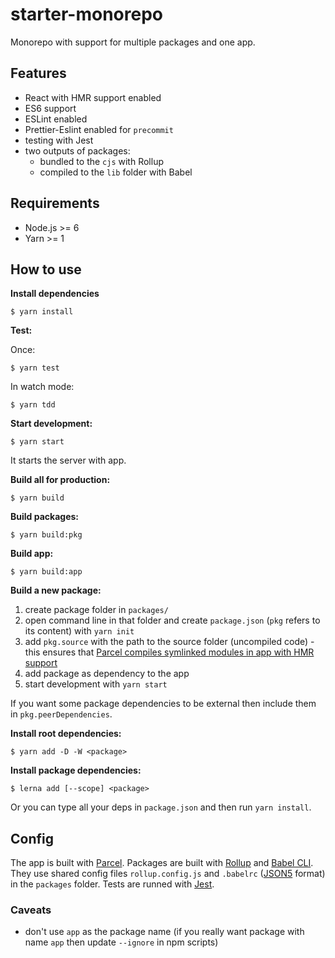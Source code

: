 # starter-monorepo

Monorepo with support for multiple packages and one app.

## Features

- React with HMR support enabled
- ES6 support
- ESLint enabled
- Prettier-Eslint enabled for `precommit`
- testing with Jest
- two outputs of packages:
  - bundled to the `cjs` with Rollup
  - compiled to the `lib` folder with Babel

## Requirements

- Node.js >= 6
- Yarn >= 1

## How to use

**Install dependencies**

```
$ yarn install
```

**Test:**

Once:

```
$ yarn test
```

In watch mode:

```
$ yarn tdd
```

**Start development:**

```
$ yarn start
```

It starts the server with app.

**Build all for production:**

```
$ yarn build
```

**Build packages:**

```
$ yarn build:pkg
```

**Build app:**

```
$ yarn build:app
```

**Build a new package:**

1.  create package folder in `packages/`
2.  open command line in that folder and create `package.json` (`pkg` refers to its content) with `yarn init`
3.  add `pkg.source` with the path to the source folder (uncompiled code) - this ensures that [Parcel compiles symlinked modules in app with HMR support](https://github.com/parcel-bundler/parcel/pull/1101)
4.  add package as dependency to the app
5.  start development with `yarn start`

If you want some package dependencies to be external then include them in `pkg.peerDependencies`.

**Install root dependencies:**

```
$ yarn add -D -W <package>
```

**Install package dependencies:**

```
$ lerna add [--scope] <package>
```

Or you can type all your deps in `package.json` and then run `yarn install`.

## Config

The app is built with [Parcel](https://parceljs.org/).
Packages are built with [Rollup](http://rollupjs.org) and [Babel CLI](https://babeljs.io/docs/en/babel-cli). They use shared config files `rollup.config.js` and `.babelrc` ([JSON5](https://github.com/json5/json5) format) in the `packages` folder.
Tests are runned with [Jest](https://facebook.github.io/jest/).

### Caveats

- don't use `app` as the package name (if you really want package with name `app` then update `--ignore` in npm scripts)
